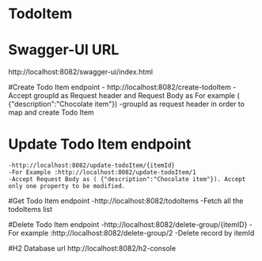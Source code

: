 # TodoItem

# Swagger-UI  URL
http://localhost:8082/swagger-ui/index.html 

#Create Todo Item endpoint
	- http://localhost:8082/create-todoItem
	- Accept groupId as Request header and Request Body as For example ( {"description":"Chocolate item"})
	-groupId as request header in order to map and  create Todo Item

# Update Todo Item endpoint
	-http://localhost:8082/update-todoItem/{itemId} 
	-For Example :http://localhost:8082/update-todoItem/1
	-Accept Request Body as ( {"description":"Chocolate item"}). Accept only one property to be modified.
	
#Get Todo Item endpoint
	-http://localhost:8082/todoItems
	-Fetch all the todoItems list

#Delete Todo Item endpoint
	-http://localhost:8082/delete-group/{itemID}
	-For example :http://localhost:8082/delete-group/2
	-Delete record by itemId


#H2 Database url
http://localhost:8082/h2-console
	